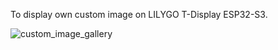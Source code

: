To display own custom image on LILYGO T-Display ESP32-S3.

![custom_image_gallery](https://github.com/user-attachments/assets/b2846cc9-a120-424b-9adb-d2d57acef51d)
